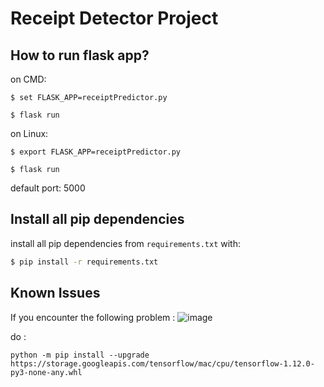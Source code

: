 # Receipt Detector Project

## How to run flask app?

on CMD:

  `$ set FLASK_APP=receiptPredictor.py`
  
  `$ flask run`

on Linux:

  `$ export FLASK_APP=receiptPredictor.py`
  
  `$ flask run`
  
default port: 5000

## Install all pip dependencies

install all pip dependencies from `requirements.txt` with:

``` bash
$ pip install -r requirements.txt
```
## Known Issues

If you encounter the following problem :
![image](https://user-images.githubusercontent.com/11838026/55881450-5c71ae00-5bab-11e9-923f-c310a3628531.png)

do : 
```
python -m pip install --upgrade https://storage.googleapis.com/tensorflow/mac/cpu/tensorflow-1.12.0-py3-none-any.whl
```
